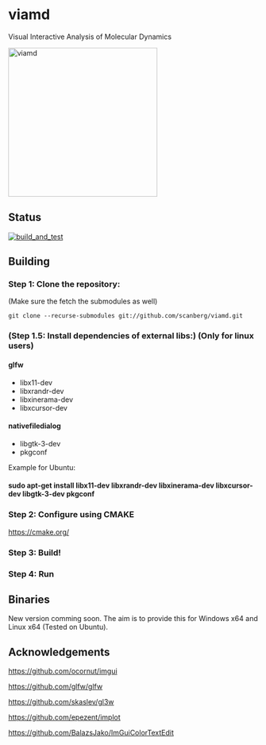 # viamd
Visual Interactive Analysis of Molecular Dynamics

<img src="https://github.com/scanberg/viamd/wiki/img/viamd_environment.png" alt="viamd" width="300"/>

## Status
[![build_and_test](https://github.com/scanberg/viamd/workflows/build_and_test/badge.svg?branch=master)](https://github.com/scanberg/viamd/actions)

## Building
### Step 1: Clone the repository:

(Make sure the fetch the submodules as well)

```git clone --recurse-submodules git://github.com/scanberg/viamd.git```

### (Step 1.5: Install dependencies of external libs:) (Only for linux users)
#### glfw
- libx11-dev
- libxrandr-dev
- libxinerama-dev
- libxcursor-dev

#### nativefiledialog
- libgtk-3-dev
- pkgconf

Example for Ubuntu:
#### sudo apt-get install libx11-dev libxrandr-dev libxinerama-dev libxcursor-dev libgtk-3-dev pkgconf

### Step 2: Configure using CMAKE

https://cmake.org/

### Step 3: Build!

### Step 4: Run

## Binaries
New version comming soon. The aim is to provide this for Windows x64 and Linux x64 (Tested on Ubuntu).

## Acknowledgements

https://github.com/ocornut/imgui

https://github.com/glfw/glfw

https://github.com/skaslev/gl3w

https://github.com/epezent/implot

https://github.com/BalazsJako/ImGuiColorTextEdit
